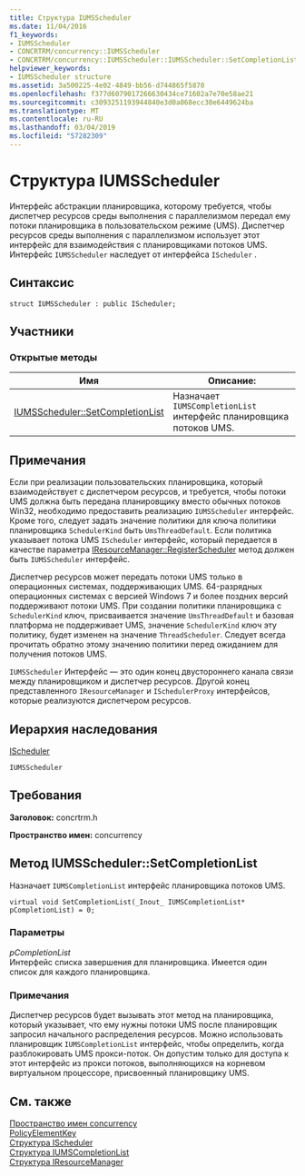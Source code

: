```yaml
---
title: Структура IUMSScheduler
ms.date: 11/04/2016
f1_keywords:
- IUMSScheduler
- CONCRTRM/concurrency::IUMSScheduler
- CONCRTRM/concurrency::IUMSScheduler::IUMSScheduler::SetCompletionList
helpviewer_keywords:
- IUMSScheduler structure
ms.assetid: 3a500225-4e02-4849-bb56-d744865f5870
ms.openlocfilehash: f377d6079017266630434ce71602a7e70e58ae21
ms.sourcegitcommit: c3093251193944840e3d0a068ecc30e6449624ba
ms.translationtype: MT
ms.contentlocale: ru-RU
ms.lasthandoff: 03/04/2019
ms.locfileid: "57282309"
---
```

# <a name="iumsscheduler-structure"></a>Структура IUMSScheduler

Интерфейс абстракции планировщика, которому требуется, чтобы диспетчер ресурсов среды выполнения с параллелизмом передал ему потоки планировщика в пользовательском режиме (UMS). Диспетчер ресурсов среды выполнения с параллелизмом использует этот интерфейс для взаимодействия с планировщиками потоков UMS. Интерфейс `IUMSScheduler` наследует от интерфейса `IScheduler` .

## <a name="syntax"></a>Синтаксис

```
struct IUMSScheduler : public IScheduler;
```

## <a name="members"></a>Участники

### <a name="public-methods"></a>Открытые методы

|Имя|Описание:|
|----------|-----------------|
|[IUMSScheduler::SetCompletionList](#setcompletionlist)|Назначает `IUMSCompletionList` интерфейс планировщика потоков UMS.|

## <a name="remarks"></a>Примечания

Если при реализации пользовательских планировщика, который взаимодействует с диспетчером ресурсов, и требуется, чтобы потоки UMS должна быть передана планировщику вместо обычных потоков Win32, необходимо предоставить реализацию `IUMSScheduler` интерфейс. Кроме того, следует задать значение политики для ключа политики планировщика `SchedulerKind` быть `UmsThreadDefault`. Если политика указывает потока UMS `IScheduler` интерфейс, который передается в качестве параметра [IResourceManager::RegisterScheduler](iresourcemanager-structure.md#registerscheduler) метод должен быть `IUMSScheduler` интерфейс.

Диспетчер ресурсов может передать потоки UMS только в операционных системах, поддерживающих UMS. 64-разрядных операционных системах с версией Windows 7 и более поздних версий поддерживают потоки UMS. При создании политики планировщика с `SchedulerKind` ключ, присваивается значение `UmsThreadDefault` и базовая платформа не поддерживает UMS, значение `SchedulerKind` ключ эту политику, будет изменен на значение `ThreadScheduler`. Следует всегда прочитать обратно этому значению политики перед ожиданием для получения потоков UMS.

`IUMSScheduler` Интерфейс — это один конец двустороннего канала связи между планировщиком и диспетчер ресурсов. Другой конец представленного `IResourceManager` и `ISchedulerProxy` интерфейсов, которые реализуются диспетчером ресурсов.

## <a name="inheritance-hierarchy"></a>Иерархия наследования

[IScheduler](ischeduler-structure.md)

`IUMSScheduler`

## <a name="requirements"></a>Требования

**Заголовок:** concrtrm.h

**Пространство имен:** concurrency

##  <a name="setcompletionlist"></a>  Метод IUMSScheduler::SetCompletionList

Назначает `IUMSCompletionList` интерфейс планировщика потоков UMS.

```
virtual void SetCompletionList(_Inout_ IUMSCompletionList* pCompletionList) = 0;
```

### <a name="parameters"></a>Параметры

*pCompletionList*<br/>
Интерфейс списка завершения для планировщика. Имеется один список для каждого планировщика.

### <a name="remarks"></a>Примечания

Диспетчер ресурсов будет вызывать этот метод на планировщика, который указывает, что ему нужны потоки UMS после планировщик запросил начального распределения ресурсов. Можно использовать планировщик `IUMSCompletionList` интерфейс, чтобы определить, когда разблокировать UMS прокси-поток. Он допустим только для доступа к этот интерфейс из прокси потоков, выполняющихся на корневом виртуальном процессоре, присвоенный планировщику UMS.

## <a name="see-also"></a>См. также

[Пространство имен concurrency](concurrency-namespace.md)<br/>
[PolicyElementKey](concurrency-namespace-enums.md)<br/>
[Структура IScheduler](ischeduler-structure.md)<br/>
[Структура IUMSCompletionList](iumscompletionlist-structure.md)<br/>
[Структура IResourceManager](iresourcemanager-structure.md)
